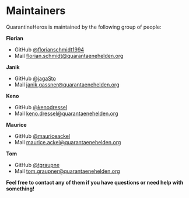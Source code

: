 # Maintainers
QuarantineHeros is maintained by the following group of people:

**Florian**
- GitHub [@florianschmidt1994](https://github.com/florianschmidt1994) 
- Mail [florian.schmidt@quarantaenehelden.org](mailto:florian.schmidt@quarantaenehelden.org) 

**Janik**
 - GitHub [@jagaSto](https://github.com/jagaSto)
 - Mail [janik.gassner@quarantaenehelden.org](mailto:janik.gassner@quarantaenehelden.org) 
 
**Keno**
- GitHub [@kenodressel](https://github.com/kenodressel) 
- Mail [keno.dressel@quarantaenehelden.org](mailto:keno.dressel@quarantaenehelden.org) 

**Maurice**
- GitHub [@mauriceackel](https://github.com/mauriceackel)
- Mail [maurice.ackel@quarantaenehelden.org](mailto:maurice.ackel@quarantaenehelden.org) 

**Tom**
- GitHub [@tgraupne](https://github.com/tgraupne)
- Mail [tom.graupner@quarantaenehelden.org](mailto:tom.graupner@quarantaenehelden.org) 


**Feel free to contact any of them if you have questions or need help with something!**
